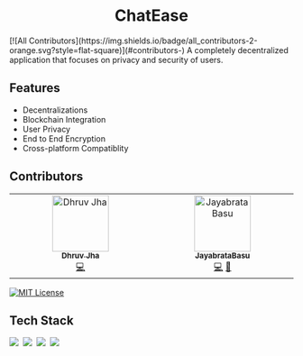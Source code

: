 <h1 align="center">ChatEase</h1>
<!-- ALL-CONTRIBUTORS-BADGE:START - Do not remove or modify this section -->
[![All Contributors](https://img.shields.io/badge/all_contributors-2-orange.svg?style=flat-square)](#contributors-)
<!-- ALL-CONTRIBUTORS-BADGE:END -->
A completely decentralized application that focuses on privacy and security of users.

## Features
<ul><li>Decentralizations
<li>Blockchain Integration
<li>User Privacy
<li>End to End Encryption
<li>Cross-platform Compatiblity
</ul>

## Contributors

<!-- ALL-CONTRIBUTORS-LIST:START - Do not remove or modify this section -->
<!-- prettier-ignore-start -->
<!-- markdownlint-disable -->
<table>
  <tbody>
    <tr>
      <td align="center" valign="top" width="14.28%"><a href="https://dhrxvjhx.github.io"><img src="https://avatars.githubusercontent.com/u/68009084?v=4?s=100" width="100px;" alt="Dhruv Jha"/><br /><sub><b>Dhruv Jha</b></sub></a><br /><a href="https://github.com/dhrxvjhx/genesis1.0/commits?author=dhrxvjhx" title="Code">💻</a></td>
      <td align="center" valign="top" width="14.28%"><a href="https://github.com/JayabrataBasu"><img src="https://avatars.githubusercontent.com/u/133545838?v=4?s=100" width="100px;" alt="JayabrataBasu"/><br /><sub><b>JayabrataBasu</b></sub></a><br /><a href="https://github.com/dhrxvjhx/genesis1.0/commits?author=JayabrataBasu" title="Code">💻</a> <a href="#ideas-JayabrataBasu" title="Ideas, Planning, & Feedback">🤔</a></td>
    </tr>
  </tbody>
</table>

<!-- markdownlint-restore -->
<!-- prettier-ignore-end -->

<!-- ALL-CONTRIBUTORS-LIST:END -->
<!-- prettier-ignore-start -->
<!-- markdownlint-disable -->

<!-- markdownlint-restore -->
<!-- prettier-ignore-end -->

<!-- ALL-CONTRIBUTORS-LIST:END -->




[![MIT License](https://img.shields.io/badge/License-MIT-orange.svg)](https://choosealicense.com/licenses/mit/)


<h2>Tech Stack</h2>
<p>
<img src="https://img.shields.io/badge/HTML5-E34F26?style=for-the-badge&logo=html5&logoColor=white" />&nbsp; 
<img src="https://img.shields.io/badge/CSS3-1572B6?style=for-the-badge&logo=css3&logoColor=white" />&nbsp;
<img src="https://img.shields.io/badge/next%20js-000000?style=for-the-badge&logo=nextdotjs&logoColor=white" />&nbsp;
<img src="https://img.shields.io/badge/Solidity-e6e6e6?style=for-the-badge&logo=solidity&logoColor=black" />
</p>


